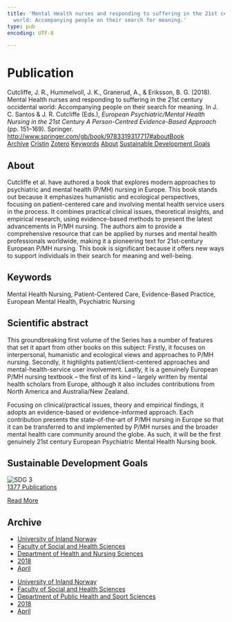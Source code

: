 ```yaml
---
title: 'Mental Health nurses and responding to suffering in the 21st century occidental
  world: Accompanying people on their search for meaning.'
type: pub
encoding: UTF-8

---
```

<h1>Publication</h1>
<article id="csl-bib-container-HZFIN85B" class="csl-bib-container">
  <div class="csl-bib-body"> <div class="csl-entry">Cutcliffe, J. R., Hummelvoll, J. K., Granerud, A., &#38; Eriksson, B. G. (2018). Mental Health nurses and responding to suffering in the 21st century occidental world: Accompanying people on their search for meaning. In J. C. Santos &#38; J. R. Cutcliffe (Eds.), <i>European Psychiatric/Mental Health Nursing in the 21st Century A Person-Centred Evidence-Based Approach</i> (pp. 151–169). Springer. <a href="http://www.springer.com/gb/book/9783319317717#aboutBook">http://www.springer.com/gb/book/9783319317717#aboutBook</a></div> </div>
  <div class="csl-bib-buttons">
    <a href="#taxonomy-article-HZFIN85B" alt="archive" class="csl-bib-button">Archive</a>
    <a href="https://app.cristin.no/results/show.jsf?id=1578723" alt="Cristin" class="csl-bib-button">Cristin</a>
    <a href="http://zotero.org/groups/5881554/items/HZFIN85B" alt="Zotero" class="csl-bib-button">Zotero</a>
    <a href="#keywords-article-HZFIN85B" alt="keywords" class="csl-bib-button">Keywords</a>
    <a href="#about-article-HZFIN85B" alt="about_pub" class="csl-bib-button">About</a>
    <a href="#sdg-article-HZFIN85B" alt="sdg" class="csl-bib-button">Sustainable Development Goals</a>
  </div>
  <div id="csl-bib-meta-container-HZFIN85B"></div>
</article>
<div id="csl-bib-meta-HZFIN85B" class="csl-bib-meta">
  <article id="about-article-HZFIN85B" class="about_pub-article">
    <h1>About</h1>
    Cutcliffe et al. have authored a book that explores modern approaches to psychiatric and mental health (P/MH) nursing in Europe. This book stands out because it emphasizes humanistic and ecological perspectives, focusing on patient-centered care and involving mental health service users in the process. It combines practical clinical issues, theoretical insights, and empirical research, using evidence-based methods to present the latest advancements in P/MH nursing. The authors aim to provide a comprehensive resource that can be applied by nurses and mental health professionals worldwide, making it a pioneering text for 21st-century European P/MH nursing. This book is significant because it offers new ways to support individuals in their search for meaning and well-being.
  </article>
  <article id="keywords-article-HZFIN85B" class="keywords-article">
    <h1>Keywords</h1>
    Mental Health Nursing, Patient-Centered Care, Evidence-Based Practice, European Mental Health, Psychiatric Nursing
  </article>
  <article id="abstract-article-HZFIN85B" class="abstract-article">
    <h1>Scientific abstract</h1>
    This groundbreaking first volume of the Series has a number of features that set it apart from other books on this subject: Firstly, it focuses on interpersonal, humanistic and ecological views and approaches to P/MH nursing. Secondly, it highlights patient/client-centered approaches and mental-health-service user involvement. Lastly, it is a genuinely European P/MH nursing textbook – the first of its kind – largely written by mental health scholars from Europe, although it also includes contributions from North America and Australia/New Zealand. 
 
Focusing on clinical/practical issues, theory and empirical findings, it adopts an evidence-based or evidence-informed approach. Each contribution presents the state-of-the-art of P/MH nursing in Europe so that it can be transferred to and implemented by P/MH nurses and the broader mental health care community around the globe. As such, it will be the first genuinely 21st century European Psychiatric Mental Health Nursing book.
  </article>
  <article id="sdg-article-HZFIN85B" class="sdg-article">
    <h1>Sustainable Development Goals</h1>
    <div class="sdg-container"><div id="sdg3" class="sdg">
        <img src="{{< params subfolder >}}images/sdg/sdg03_en.png" class="image" alt="SDG 3">
        <div class="sdg-overlay">
          <a href="{{< params subfolder >}}en/archive/?sdg=3#archive" class="sdg-publication-count"><span>1377</span> Publications</a>
          <p><a href="https://sdgs.un.org/goals/goal3" class="sdg-read-more">Read More</a></p>
        </div>
      </div></div>
  </article>
  <article id="taxonomy-article-HZFIN85B" class="taxonomy-article">
    <h1>Archive</h1>
    <ul>
      <li><a href="{{< params subfolder >}}en/archive/?key=3DCRN523">University of Inland Norway</a></li>
      <li><a href="{{< params subfolder >}}en/archive/?key=IDKFS3MX">Faculty of Social and Health Sciences</a></li>
      <li><a href="{{< params subfolder >}}en/archive/?key=GTV4ECMZ">Department of Health and Nursing Sciences</a></li>
      <li><a href="{{< params subfolder >}}en/archive/?key=676HMQBA">2018</a></li>
      <li><a href="{{< params subfolder >}}en/archive/?key=JSBENWRD">April</a></li>
    </ul>
    <ul>
      <li><a href="{{< params subfolder >}}en/archive/?key=3DCRN523">University of Inland Norway</a></li>
      <li><a href="{{< params subfolder >}}en/archive/?key=IDKFS3MX">Faculty of Social and Health Sciences</a></li>
      <li><a href="{{< params subfolder >}}en/archive/?key=FJXE3Z8X">Department of Public Health and Sport Sciences</a></li>
      <li><a href="{{< params subfolder >}}en/archive/?key=H5P87HVL">2018</a></li>
      <li><a href="{{< params subfolder >}}en/archive/?key=P3SK7944">April</a></li>
    </ul>
  </article>
</div>
